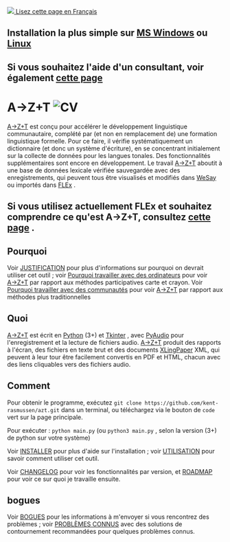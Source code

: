 <a href="https://gitlocalize.com/repo/7965/fr?utm_source=badge"> <img src="https://gitlocalize.com/repo/7965/fr/badge.svg"> </a> <a href="fr/README.md"> Lisez cette page en Français </a>

## Installation la plus simple sur [MS Windows](SIMPLEINSTALL.md) ou [Linux](SIMPLEINSTALL_LINUX.md)

## Si vous souhaitez l'aide d'un consultant, voir également [cette page](HELP_PREREQUISITES.md)

# A→Z+T ![CV](../images/AZT%20stacks6_icon.png "AZT")

[A→Z+T](https://github.com/kent-rasmussen/azt) est conçu pour accélérer le développement linguistique communautaire, complété par (et non en remplacement de) une formation linguistique formelle. Pour ce faire, il vérifie systématiquement un dictionnaire (et donc un système d'écriture), en se concentrant initialement sur la collecte de données pour les langues tonales. Des fonctionnalités supplémentaires sont encore en développement. Le travail [A→Z+T](https://github.com/kent-rasmussen/azt) aboutit à une base de données lexicale vérifiée sauvegardée avec des enregistrements, qui peuvent tous être visualisés et modifiés dans [WeSay](https://software.sil.org/wesay/) ou importés dans [FLEx](https://software.sil.org/fieldworks/) .

## Si vous utilisez actuellement FLEx et souhaitez comprendre ce qu'est A→Z+T, consultez [cette page](OWL_GUIDE.md) .

<!-- It is designed to *supplement* (not replace) formal training, on the one hand, and *facilitate* a particular kind of language development on the other, so it may not do what you want —it certainly does not do everything. If you want to get as many people involved in the development of their own language as possible, in a manner that results in a checked lexical database backed up by sound files, then this tool is for you. -->

## Pourquoi

Voir [JUSTIFICATION](RATIONALE.md) pour plus d'informations sur pourquoi on devrait utiliser cet outil ; voir [Pourquoi travailler avec des ordinateurs](WHYCOMPUTERS.md) pour voir [A→Z+T](https://github.com/kent-rasmussen/azt) par rapport aux méthodes participatives carte et crayon. Voir [Pourquoi travailler avec des communautés](WHYCOMMUNITIES.md) pour voir [A→Z+T](https://github.com/kent-rasmussen/azt) par rapport aux méthodes plus traditionnelles

## Quoi

[A→Z+T](https://github.com/kent-rasmussen/azt) est écrit en [Python](https://python.org) (3+) et [Tkinter](https://docs.python.org/3/library/tkinter.html) , avec [PyAudio](https://pypi.org/project/PyAudio/) pour l'enregistrement et la lecture de fichiers audio. [A→Z+T](https://github.com/kent-rasmussen/azt) produit des rapports à l'écran, des fichiers en texte brut et des documents [XLingPaper](https://software.sil.org/xlingpaper/) XML, qui peuvent à leur tour être facilement convertis en PDF et HTML, chacun avec des liens cliquables vers des fichiers audio.

## Comment

Pour obtenir le programme, exécutez `git clone https://github.com/kent-rasmussen/azt.git` dans un terminal, ou téléchargez via le bouton de `code` vert sur la page principale.

Pour exécuter : `python main.py` (ou `python3 main.py` , selon la version (3+) de python sur votre système)

Voir [INSTALLER](INSTALL.md) pour plus d'aide sur l'installation ; voir [UTILISATION](USAGE.md) pour savoir comment utiliser cet outil.

Voir [CHANGELOG](CHANGELOG.md) pour voir les fonctionnalités par version, et [ROADMAP](ROADMAP.md) pour voir ce sur quoi je travaille ensuite.

## bogues

Voir [BOGUES](BUGS.md) pour les informations à m'envoyer si vous rencontrez des problèmes ; voir [PROBLÈMES CONNUS](KNOWNISSUES.md) avec des solutions de contournement recommandées pour quelques problèmes connus.
